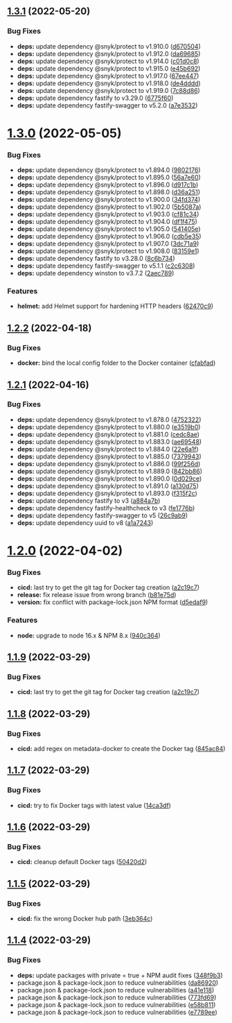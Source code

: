 ## [1.3.1](https://github.com/timoa/chrome-tab-rotate-server/compare/v1.3.0...v1.3.1) (2022-05-20)


### Bug Fixes

* **deps:** update dependency @snyk/protect to v1.910.0 ([d670504](https://github.com/timoa/chrome-tab-rotate-server/commit/d6705042c8eb16602a6d10dcb04bfaad014bba47))
* **deps:** update dependency @snyk/protect to v1.912.0 ([da69685](https://github.com/timoa/chrome-tab-rotate-server/commit/da6968533368ee3121fbd9553950df2a570aebe9))
* **deps:** update dependency @snyk/protect to v1.914.0 ([c01d0c8](https://github.com/timoa/chrome-tab-rotate-server/commit/c01d0c8e16237364fd6060810f91582feef0e6f5))
* **deps:** update dependency @snyk/protect to v1.915.0 ([e45b692](https://github.com/timoa/chrome-tab-rotate-server/commit/e45b6922486a324d47fd099bd7bacdcb6e2d6561))
* **deps:** update dependency @snyk/protect to v1.917.0 ([67ee447](https://github.com/timoa/chrome-tab-rotate-server/commit/67ee44797d24096952fc04e974140e1096f2f235))
* **deps:** update dependency @snyk/protect to v1.918.0 ([de4dddd](https://github.com/timoa/chrome-tab-rotate-server/commit/de4dddde788870b8a860e97132e604ecb7a3dcbc))
* **deps:** update dependency @snyk/protect to v1.919.0 ([7c88d86](https://github.com/timoa/chrome-tab-rotate-server/commit/7c88d86677cb3b9b65953d5e9239b575ba476e2a))
* **deps:** update dependency fastify to v3.29.0 ([6775f60](https://github.com/timoa/chrome-tab-rotate-server/commit/6775f60e1a5c6af657223df73912f19778dff95c))
* **deps:** update dependency fastify-swagger to v5.2.0 ([a7e3532](https://github.com/timoa/chrome-tab-rotate-server/commit/a7e353288e93e8f16df37f8272bb073cea380538))

# [1.3.0](https://github.com/timoa/chrome-tab-rotate-server/compare/v1.2.2...v1.3.0) (2022-05-05)


### Bug Fixes

* **deps:** update dependency @snyk/protect to v1.894.0 ([9802176](https://github.com/timoa/chrome-tab-rotate-server/commit/9802176a438ce3f90da9e711bc0eb8ad84b26841))
* **deps:** update dependency @snyk/protect to v1.895.0 ([56a7e60](https://github.com/timoa/chrome-tab-rotate-server/commit/56a7e608f4d9ae283a9fb7dbe62cdc997c6cde79))
* **deps:** update dependency @snyk/protect to v1.896.0 ([d917c1b](https://github.com/timoa/chrome-tab-rotate-server/commit/d917c1b07065af9fe24080a7c4fdae312a370319))
* **deps:** update dependency @snyk/protect to v1.898.0 ([d36a251](https://github.com/timoa/chrome-tab-rotate-server/commit/d36a2513d528f43ed27efad6d14232a155bed805))
* **deps:** update dependency @snyk/protect to v1.900.0 ([34fd374](https://github.com/timoa/chrome-tab-rotate-server/commit/34fd374736e3264a96b216c0dcf30fc1ebcc6548))
* **deps:** update dependency @snyk/protect to v1.902.0 ([5b5087a](https://github.com/timoa/chrome-tab-rotate-server/commit/5b5087a52c3e49eb5ab96e695c3a7b9ca75088ad))
* **deps:** update dependency @snyk/protect to v1.903.0 ([cf81c34](https://github.com/timoa/chrome-tab-rotate-server/commit/cf81c34eb763a5405f6334a0d40b7f894aa83ba7))
* **deps:** update dependency @snyk/protect to v1.904.0 ([df1f475](https://github.com/timoa/chrome-tab-rotate-server/commit/df1f475658333712c7e4d0ab1fd14b75dc78bd03))
* **deps:** update dependency @snyk/protect to v1.905.0 ([541405e](https://github.com/timoa/chrome-tab-rotate-server/commit/541405eef4901f342558209480b1e58121ad27df))
* **deps:** update dependency @snyk/protect to v1.906.0 ([cdb5e35](https://github.com/timoa/chrome-tab-rotate-server/commit/cdb5e35fe8ac0e37b2c7b69c4d3a0b1f6d304878))
* **deps:** update dependency @snyk/protect to v1.907.0 ([3dc71a9](https://github.com/timoa/chrome-tab-rotate-server/commit/3dc71a9d08f90d750ec9efdb56e2dc9892e8d1f0))
* **deps:** update dependency @snyk/protect to v1.908.0 ([83159e1](https://github.com/timoa/chrome-tab-rotate-server/commit/83159e1a50046e6c94096619bee7c32437dd2793))
* **deps:** update dependency fastify to v3.28.0 ([8c6b734](https://github.com/timoa/chrome-tab-rotate-server/commit/8c6b73462b042e1b4871a5a9be9aad15f4eb7fe3))
* **deps:** update dependency fastify-swagger to v5.1.1 ([c2c6308](https://github.com/timoa/chrome-tab-rotate-server/commit/c2c63088ca1f69239e005ea84c71f8e08ba30912))
* **deps:** update dependency winston to v3.7.2 ([2aec789](https://github.com/timoa/chrome-tab-rotate-server/commit/2aec789b57259742d24fe616e380cb4143b01397))


### Features

* **helmet:** add Helmet support for hardening HTTP headers ([62470c9](https://github.com/timoa/chrome-tab-rotate-server/commit/62470c9006272aa3967dfde0cdbb4afc31b701db))

## [1.2.2](https://github.com/timoa/chrome-tab-rotate-server/compare/v1.2.1...v1.2.2) (2022-04-18)


### Bug Fixes

* **docker:** bind the local config folder to the Docker container ([cfabfad](https://github.com/timoa/chrome-tab-rotate-server/commit/cfabfad4a34efc410ef0570c8abcfb07ad0afe20))

## [1.2.1](https://github.com/timoa/chrome-tab-rotate-server/compare/v1.2.0...v1.2.1) (2022-04-16)


### Bug Fixes

* **deps:** update dependency @snyk/protect to v1.878.0 ([4752322](https://github.com/timoa/chrome-tab-rotate-server/commit/4752322b070e471022d5b2546348f16c1ae239ce))
* **deps:** update dependency @snyk/protect to v1.880.0 ([e3519b0](https://github.com/timoa/chrome-tab-rotate-server/commit/e3519b070c55589c8cbbed96b6eea98a396545de))
* **deps:** update dependency @snyk/protect to v1.881.0 ([cedc8ae](https://github.com/timoa/chrome-tab-rotate-server/commit/cedc8ae03447f598dfb438809b723435beb1cf1e))
* **deps:** update dependency @snyk/protect to v1.883.0 ([ae69548](https://github.com/timoa/chrome-tab-rotate-server/commit/ae6954868e0645458b4586f1bb9097b9906b3bed))
* **deps:** update dependency @snyk/protect to v1.884.0 ([22e6a1f](https://github.com/timoa/chrome-tab-rotate-server/commit/22e6a1f06e0013dc2f292f1e98a86ce8f9b3c292))
* **deps:** update dependency @snyk/protect to v1.885.0 ([7379943](https://github.com/timoa/chrome-tab-rotate-server/commit/73799433761b3914011c72ee593a62657099b83e))
* **deps:** update dependency @snyk/protect to v1.886.0 ([99f256d](https://github.com/timoa/chrome-tab-rotate-server/commit/99f256d61f99ba59a8c90727f1990110182d772a))
* **deps:** update dependency @snyk/protect to v1.889.0 ([842bb86](https://github.com/timoa/chrome-tab-rotate-server/commit/842bb86640e5717e558c25ecf8b3b41ec9606fd7))
* **deps:** update dependency @snyk/protect to v1.890.0 ([0d029ce](https://github.com/timoa/chrome-tab-rotate-server/commit/0d029ced3c43e062ab04fc2cd558d7aea1eccb2b))
* **deps:** update dependency @snyk/protect to v1.891.0 ([a130d75](https://github.com/timoa/chrome-tab-rotate-server/commit/a130d7539e376160ddcaa551558ecedcde9d7cf3))
* **deps:** update dependency @snyk/protect to v1.893.0 ([f315f2c](https://github.com/timoa/chrome-tab-rotate-server/commit/f315f2c79e5eaf84899dab46c05d5aa5eef72788))
* **deps:** update dependency fastify to v3 ([a884a7b](https://github.com/timoa/chrome-tab-rotate-server/commit/a884a7b03b952f1eb1b67423f0d6eb9d47f352f3))
* **deps:** update dependency fastify-healthcheck to v3 ([fe1776b](https://github.com/timoa/chrome-tab-rotate-server/commit/fe1776b0e96b118785e35b190516dc6a9b952aa4))
* **deps:** update dependency fastify-swagger to v5 ([26c9ab9](https://github.com/timoa/chrome-tab-rotate-server/commit/26c9ab90ebc31a23bd1dd45440f603979e345026))
* **deps:** update dependency uuid to v8 ([a1a7243](https://github.com/timoa/chrome-tab-rotate-server/commit/a1a72430bc6a339d28eafbcfba86ced3fa50223e))

# [1.2.0](https://github.com/timoa/chrome-tab-rotate-server/compare/v1.1.8...v1.2.0) (2022-04-02)


### Bug Fixes

* **cicd:** last try to get the git tag for Docker tag creation ([a2c19c7](https://github.com/timoa/chrome-tab-rotate-server/commit/a2c19c722e49452e29e20402f15c4c0174c6d870))
* **release:** fix release issue from wrong branch ([b81e75d](https://github.com/timoa/chrome-tab-rotate-server/commit/b81e75d8dca1587368b10a179660688228cd4fdf))
* **version:** fix conflict with package-lock.json NPM format ([d5edaf9](https://github.com/timoa/chrome-tab-rotate-server/commit/d5edaf903868e96c197bb001d4528541f514499a))


### Features

* **node:** upgrade to node 16.x & NPM 8.x ([940c364](https://github.com/timoa/chrome-tab-rotate-server/commit/940c3642079024dfeea7d2d66e116dbdfd6b8e40))

## [1.1.9](https://github.com/timoa/chrome-tab-rotate-server/compare/v1.1.8...v1.1.9) (2022-03-29)


### Bug Fixes

* **cicd:** last try to get the git tag for Docker tag creation ([a2c19c7](https://github.com/timoa/chrome-tab-rotate-server/commit/a2c19c722e49452e29e20402f15c4c0174c6d870))

## [1.1.8](https://github.com/timoa/chrome-tab-rotate-server/compare/v1.1.7...v1.1.8) (2022-03-29)


### Bug Fixes

* **cicd:** add regex on metadata-docker to create the Docker tag ([845ac84](https://github.com/timoa/chrome-tab-rotate-server/commit/845ac84b94c1bf9c7b3b90b576d3569baf24509c))

## [1.1.7](https://github.com/timoa/chrome-tab-rotate-server/compare/v1.1.6...v1.1.7) (2022-03-29)


### Bug Fixes

* **cicd:** try to fix Docker tags with latest value ([14ca3df](https://github.com/timoa/chrome-tab-rotate-server/commit/14ca3df6491f550ac6f0b7a2d171233cc2d10731))

## [1.1.6](https://github.com/timoa/chrome-tab-rotate-server/compare/v1.1.5...v1.1.6) (2022-03-29)


### Bug Fixes

* **cicd:** cleanup default Docker tags ([50420d2](https://github.com/timoa/chrome-tab-rotate-server/commit/50420d2cb321d7026cc9f44037f2111641cc11be))

## [1.1.5](https://github.com/timoa/chrome-tab-rotate-server/compare/v1.1.4...v1.1.5) (2022-03-29)


### Bug Fixes

* **cicd:** fix the wrong Docker hub path ([3eb364c](https://github.com/timoa/chrome-tab-rotate-server/commit/3eb364c0e9fede3b6751951785a63f601aed1866))

## [1.1.4](https://github.com/timoa/chrome-tab-rotate-server/compare/v1.1.3...v1.1.4) (2022-03-29)


### Bug Fixes

* **deps:** update packages with private = true + NPM audit fixes ([348f9b3](https://github.com/timoa/chrome-tab-rotate-server/commit/348f9b378825c0d06ec5d60f5016ba9b38d8d0e5))
* package.json & package-lock.json to reduce vulnerabilities ([da86920](https://github.com/timoa/chrome-tab-rotate-server/commit/da8692070e1acbf4c7e2e993d53aba89015644ec))
* package.json & package-lock.json to reduce vulnerabilities ([a41e118](https://github.com/timoa/chrome-tab-rotate-server/commit/a41e11842a8e3b74e30c3b0930bfa87cb7d18d7b))
* package.json & package-lock.json to reduce vulnerabilities ([773fd69](https://github.com/timoa/chrome-tab-rotate-server/commit/773fd6938657633ccc1c5c8a360e0e1e167706b4))
* package.json & package-lock.json to reduce vulnerabilities ([e58b811](https://github.com/timoa/chrome-tab-rotate-server/commit/e58b811f17b18bb833915905669fb8b5632e7235))
* package.json & package-lock.json to reduce vulnerabilities ([e7789ee](https://github.com/timoa/chrome-tab-rotate-server/commit/e7789eea1d138a53d03af159ff11270b9e9a039c))
